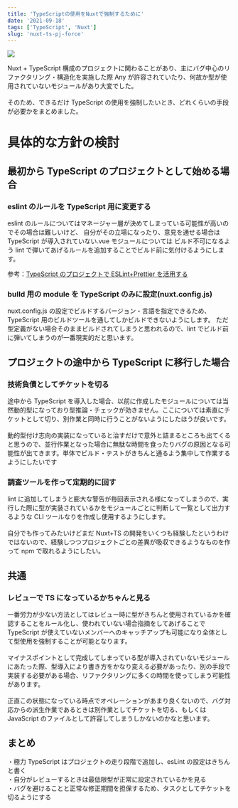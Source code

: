 ```yaml
---
title: 'TypeScriptの使用をNuxtで強制するために'
date: '2021-09-18'
tags: ['TypeScript', 'Nuxt']
slug: 'nuxt-ts-pj-force'
---
```


![](../images/posts-image/2021-09-04.jpg)<br>

Nuxt + TypeScript 構成のプロジェクトに関わることがあり、主にバグ中心のリファクタリング・構造化を実施した際
Any が許容されていたり、何故か型が使用されていないモジュールがあり大変でした。<br>
<br>
そのため、できるだけ TypeScript の使用を強制したいとき、どれくらいの手段が必要かをまとめました。<br>

# 具体的な方針の検討

## 最初から TypeScript のプロジェクトとして始める場合

### eslint のルールを TypeScript 用に変更する

eslint のルールについてはマネージャー層が決めてしまっている可能性が高いのでその場合は難しいけど、
自分がその立場になったり、意見を通せる場合は TypeScript が導入されていない.vue モジュールについては
ビルド不可になるよう lint で弾いてあげるルールを追加することでビルド前に気付けるようにします。

参考：[TypeScript のプロジェクトで ESLint+Prettier を活用する](https://www.tam-tam.co.jp/tipsnote/javascript/post17695.html)

### bulld 用の module を TypeScript のみに設定(nuxt.config.js)

nuxt.config.js の設定でビルドするバージョン・言語を指定できるため、TypeScript 用のビルドツールを通してしかビルドできないようにします。
ただ型定義がない場合そのままビルドされてしまうと思われるので、lint でビルド前に弾いてしまうのが一番現実的だと思います。

## プロジェクトの途中から TypeScript に移行した場合

### 技術負債としてチケットを切る

途中から TypeScript を導入した場合、以前に作成したモジュールについては当然動的型になっており型推論・チェックが効きません。ここについては素直にチケットとして切り、別作業と同時に行うことがないようにしたほうが良いです。<br><br>
動的型付け志向の実装になっていると治すだけで意外と詰まるところも出てくると思うので、並行作業となった場合に無駄な時間を食ったりバグの原因となる可能性が出てきます。単体でビルド・テストがきちんと通るよう集中して作業するようにしたいです

### 調査ツールを作って定期的に回す

lint に追加してしまうと膨大な警告が毎回表示される様になってしまうので、実行した際に型が実装されているかをモジュールごとに判断して一覧として出力するような CLI ツールなりを作成し使用するようにします。<br><br>
自分でも作ってみたいけどまだ Nuxt+TS の開発をいくつも経験したというわけではないので、経験しつつプロジェクトごとの差異が吸収できるようなものを作って npm で取れるようにしたい。

## 共通

### レビューで TS になっているかちゃんと見る

一番労力が少ない方法としてはレビュー時に型がきちんと使用されているかを確認することをルール化し、使われていない場合指摘をしてあげることで
TypeScript が使えていないメンバーへのキャッチアップも可能になり全体として型使用を強制することが可能となります。<br>
<br>
マイナスポイントとして完成してしまっている型が導入されていないモジュールにあたった際、型導入により書き方をかなり変える必要があったり、別の手段で実装する必要がある場合、リファクタリングに多くの時間を使ってしまう可能性があります。<br>
<br>
正直この状態になっている時点でオペレーションがあまり良くないので、バグ対応からの派生作業であるときは別作業としてチケットを切る、もしくは JavaScript のファイルとして許容してしまうしかないのかなと思います。

## まとめ

・極力 TypeScript はプロジェクトの走り段階で追加し、esLint の設定はきちんと書く<br>
・自分がレビューするときは最低限型が正常に設定されているかを見る<br>
・バグを避けることと正常な修正期間を担保するため、タスクとしてチケットを切るようにする<br>

